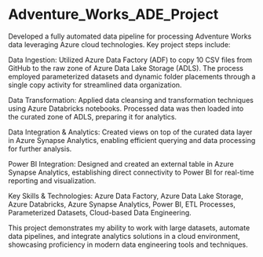 # Adventure_Works_ADE_Project

Developed a fully automated data pipeline for processing Adventure Works data leveraging Azure cloud technologies. Key project steps include:

Data Ingestion:
Utilized Azure Data Factory (ADF) to copy 10 CSV files from GitHub to the raw zone of Azure Data Lake Storage (ADLS). The process employed parameterized datasets and dynamic folder placements through a single copy activity for streamlined data organization.

Data Transformation:
Applied data cleansing and transformation techniques using Azure Databricks notebooks. Processed data was then loaded into the curated zone of ADLS, preparing it for analytics.

Data Integration & Analytics:
Created views on top of the curated data layer in Azure Synapse Analytics, enabling efficient querying and data processing for further analysis.

Power BI Integration:
Designed and created an external table in Azure Synapse Analytics, establishing direct connectivity to Power BI for real-time reporting and visualization.

Key Skills & Technologies:
Azure Data Factory, Azure Data Lake Storage, Azure Databricks, Azure Synapse Analytics, Power BI, ETL Processes, Parameterized Datasets, Cloud-based Data Engineering.

This project demonstrates my ability to work with large datasets, automate data pipelines, and integrate analytics solutions in a cloud environment, showcasing proficiency in modern data engineering tools and techniques.
